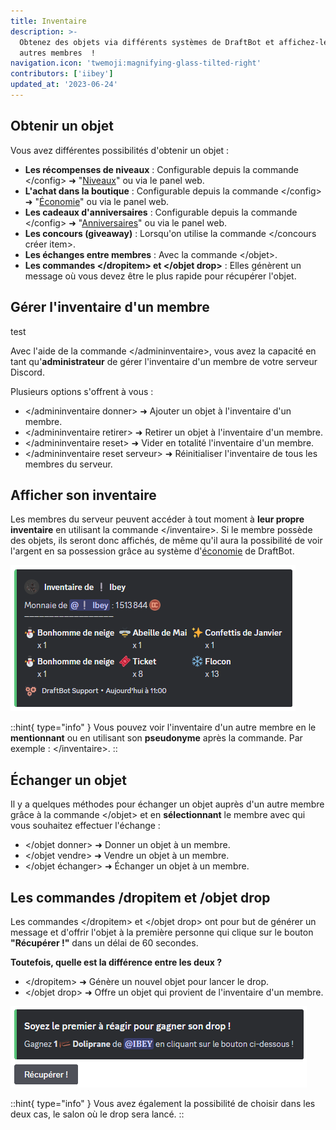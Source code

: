 ```yaml
---
title: Inventaire
description: >-
  Obtenez des objets via différents systèmes de DraftBot et affichez-les aux
  autres membres  !
navigation.icon: 'twemoji:magnifying-glass-tilted-right'
contributors: ['iibey']
updated_at: '2023-06-24'
---
```


## Obtenir un objet

Vous avez différentes possibilités d'obtenir un objet :

- **Les récompenses de niveaux** : Configurable depuis la commande \</config> ➜ "[Niveaux](/docs/modules/niveaux)" ou via le panel web.
- **L'achat dans la boutique** : Configurable depuis la commande \</config> ➜ "[Économie](/docs/modules/economie)" ou via le panel web.
- **Les cadeaux d'anniversaires** : Configurable depuis la commande \</config> ➜ "[Anniversaires](/docs/modules/anniversaires)" ou via le panel web.
- **Les concours (giveaway)** : Lorsqu'on utilise la commande </concours créer item>.
- **Les échanges entre membres** : Avec la commande \</objet>.
- **Les commandes \</dropitem> et </objet drop>** : Elles génèrent un message où vous devez être le plus rapide pour récupérer l'objet.

## Gérer l'inventaire d'un membre

test

Avec l'aide de la commande \</admininventaire>, vous avez la capacité en tant qu'**administrateur** de gérer l'inventaire d'un membre de votre serveur Discord.

Plusieurs options s'offrent à vous :

- </admininventaire donner> ➜ Ajouter un objet à l'inventaire d'un membre.
- </admininventaire retirer> ➜ Retirer un objet à l'inventaire d'un membre.
- </admininventaire reset> ➜ Vider en totalité l'inventaire d'un membre.
- </admininventaire reset serveur> ➜ Réinitialiser l'inventaire de tous les membres du serveur.

## Afficher son inventaire

Les membres du serveur peuvent accéder à tout moment à **leur propre inventaire** en utilisant la commande \</inventaire>. Si le membre possède des objets, ils seront donc affichés, de même qu'il aura la possibilité de voir l'argent en sa possession grâce au système d'[économie](/docs/modules/economie) de DraftBot.

![Aperçu de l'inventaire d'un membre](../assets/inventory/inventory.png)

::hint{ type="info" }
Vous pouvez voir l'inventaire d'un autre membre en le **mentionnant** ou en utilisant son **pseudonyme** après la commande. Par exemple : \</inventaire>.
::

## Échanger un objet

Il y a quelques méthodes pour échanger un objet auprès d'un autre membre grâce à la commande \</objet> et en **sélectionnant** le membre avec qui vous souhaitez effectuer l'échange :

- </objet donner> ➜ Donner un objet à un membre.
- </objet vendre> ➜ Vendre un objet à un membre.
- </objet échanger> ➜ Échanger un objet à un membre.

## Les commandes /dropitem et /objet drop

Les commandes \</dropitem> et </objet drop> ont pour but de générer un message et d'offrir l'objet à la première personne qui clique sur le bouton **"Récupérer !"** dans un délai de 60 secondes.

**Toutefois, quelle est la différence entre les deux ?**

- \</dropitem> ➜ Génère un nouvel objet pour lancer le drop.
- </objet drop> ➜ Offre un objet qui provient de l'inventaire d'un membre.

![Aperçu de la commande /objet drop](../assets/inventory/dropitem.png)

::hint{ type="info" }
    Vous avez également la possibilité de choisir dans les deux cas, le salon où le drop sera lancé.
::
